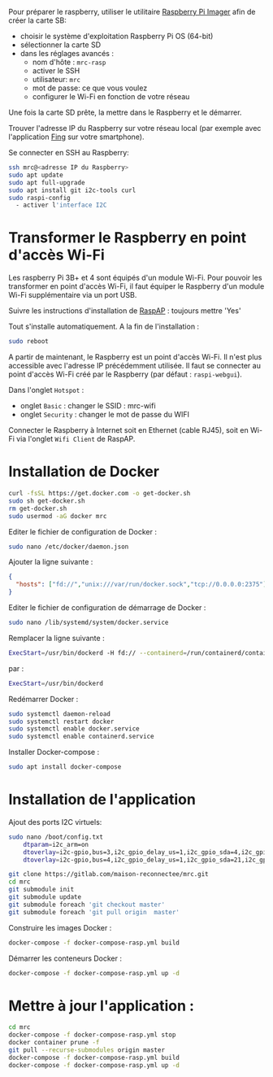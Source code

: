 Pour préparer le raspberry, utiliser le utilitaire [Raspberry Pi Imager](https://www.raspberrypi.com/software/)
afin de créer la carte SB:

- choisir le système d'exploitation Raspberry Pi OS (64-bit)
- sélectionner la carte SD
- dans les réglages avancés :
  - nom d'hôte : `mrc-rasp`
  - activer le SSH
  - utilisateur: `mrc`
  - mot de passe: ce que vous voulez
  - configurer le Wi-Fi en fonction de votre réseau

Une fois la carte SD prête, la mettre dans le Raspberry et le démarrer.

Trouver l'adresse IP du Raspberry sur votre réseau local (par exemple avec l'application [Fing](https://www.fing.com/products/fing-app) sur votre smartphone).

Se connecter en SSH au Raspberry:

```bash
ssh mrc@<adresse IP du Raspberry>
sudo apt update
sudo apt full-upgrade
sudo apt install git i2c-tools curl
sudo raspi-config
  - activer l'interface I2C
```

# Transformer le Raspberry en point d'accès Wi-Fi

Les raspberry Pi 3B+ et 4 sont équipés d'un module Wi-Fi. Pour pouvoir les transformer 
en point d'accès Wi-Fi, il faut équiper le Raspberry d'un module Wi-Fi supplémentaire via un port USB.

Suivre les instructions d'installation de  [RaspAP](https://raspap.com/#quick) : toujours mettre 'Yes'

Tout s'installe automatiquement. A la fin de l'installation :

```bash
sudo reboot
```

A partir de maintenant, le Raspberry est un point d'accès Wi-Fi. Il n'est plus accessible avec l'adresse IP précédemment utilisée. 
Il faut se connecter au point d'accès Wi-Fi créé par le Raspberry (par défaut : `raspi-webgui`).

Dans l'onglet `Hotspot` :

- onglet `Basic` : changer le SSID : mrc-wifi
- onglet `Security` : changer le mot de passe du WIFI

Connecter le Raspberry à Internet soit en Ethernet (cable RJ45), soit en Wi-Fi via l'onglet `Wifi Client` de RaspAP.

# Installation de Docker

```bash
curl -fsSL https://get.docker.com -o get-docker.sh
sudo sh get-docker.sh
rm get-docker.sh
sudo usermod -aG docker mrc
```

Editer le fichier de configuration de Docker :

```bash
sudo nano /etc/docker/daemon.json
```

Ajouter la ligne suivante :

```json
{
  "hosts": ["fd://","unix:///var/run/docker.sock","tcp://0.0.0.0:2375"]
}
```

Editer le fichier de configuration de démarrage de Docker :

```bash
sudo nano /lib/systemd/system/docker.service
```

Remplacer la ligne suivante :

```bash
ExecStart=/usr/bin/dockerd -H fd:// --containerd=/run/containerd/containerd.sock
```

par :

```bash
ExecStart=/usr/bin/dockerd
```

Redémarrer Docker :

```bash
sudo systemctl daemon-reload
sudo systemctl restart docker
sudo systemctl enable docker.service
sudo systemctl enable containerd.service
```

Installer Docker-compose :

```bash
sudo apt install docker-compose
```

# Installation de l'application 

Ajout des ports I2C virtuels:

```bash
sudo nano /boot/config.txt
    dtparam=i2c_arm=on
    dtoverlay=i2c-gpio,bus=3,i2c_gpio_delay_us=1,i2c_gpio_sda=4,i2c_gpio_scl=27
    dtoverlay=i2c-gpio,bus=4,i2c_gpio_delay_us=1,i2c_gpio_sda=21,i2c_gpio_scl=13
```

```bash
git clone https://gitlab.com/maison-reconnectee/mrc.git
cd mrc
git submodule init
git submodule update
git submodule foreach 'git checkout master'
git submodule foreach 'git pull origin  master'
```

Construire les images Docker :

```bash
docker-compose -f docker-compose-rasp.yml build
```

Démarrer les conteneurs Docker :

```bash
docker-compose -f docker-compose-rasp.yml up -d
```


# Mettre à jour l'application :

```bash
cd mrc
docker-compose -f docker-compose-rasp.yml stop
docker container prune -f
git pull --recurse-submodules origin master
docker-compose -f docker-compose-rasp.yml build
docker-compose -f docker-compose-rasp.yml up -d
```
